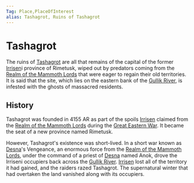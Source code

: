 ```yaml
---
Tag: Place,PlaceOfInterest
alias: Tashagrot, Ruins of Tashagrot
---
```

# Tashagrot
The ruins of [Tashagrot](https://pathfinderwiki.com/wiki/Tashagrot) are all that remains of the capital of the former [Irrisen](Irrisen)i province of Rimetusk, wiped out by predators coming from the [Realm of the Mammoth Lords](Realm-of-the-Mammoth-Lords) that were eager to regain their old territories. It is said that the site, which lies on the eastern bank of the [Gullik River](Gullik-River), is infested with the ghosts of massacred residents.

## History
Tashagrot was founded in 4155 AR as part of the spoils [Irrisen](Irrisen) claimed from the [Realm of the Mammoth Lords](Realm-of-the-Mammoth-Lords) during the [Great Eastern War](Great-Eastern-War). It became the seat of a new province named Rimetusk.

However, Tashagrot's existence was short-lived. In a short war known as [Desna](Desna)'s Vengeance, an enormous force from the [Realm of the Mammoth Lords](Realm-of-the-Mammoth-Lords), under the command of a priest of [Desna](Desna) named Anok, drove the Irriseni occupiers back across the [Gullik River](Gullik-River). [Irrisen](Irrisen) lost all of the territory it had gained, and the raiders razed Tashagrot. The supernatural winter that had overtaken the land vanished along with its occupiers.